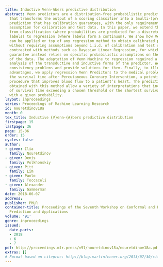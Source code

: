 ```yaml
---
title: Inductive Venn-Abers predictive distribution
abstract: Venn predictors are a distribution-free probabilistic prediction framework
  that transforms the output of a scoring classifier into a (multi-)probabilistic
  prediction that has calibration guarantees, with the only requirement of an i.i.d.
  assumption for calibration and test data. In this paper, we extend the framework
  from classification (where probabilities are predicted for a discrete number of
  labels) to regression (where labels form a continuum). We show how Venn Predictors
  can be applied on top of any regression method to obtain calibrated predictive distributions,
  without requiring assumptions beyond i.i.d. of calibration and test sets. This is
  contrasted with methods such as Bayesian Linear Regression, for which the calibration
  guarantee instead relies on specific probabilistic assumptions on the distribution
  of the data. The adaptation of Venn Machine to regression required a theoretical
  analysis of the transductive and inductive forms of the predictor. We identify potential
  consistency problems and provide solutions for them. Finally, to illustrate their
  advantages, we apply regression Venn Predictors to the medical problem of predicting
  the survival time after Percutaneous Coronary Intervention, a potentially risky
  procedure that improves blood flow to a patient’s heart. The predictive distributions
  obtained with this method allow a variety of interpretations that include probability
  of survival time exceeding a chosen threshold or the shortest survival time guaranteed
  with a given probability.
layout: inproceedings
series: Proceedings of Machine Learning Research
id: nouretdinov18a
month: 0
tex_title: Inductive {V}enn-{A}bers predictive distribution
firstpage: 15
lastpage: 36
page: 15-36
order: 15
cycles: false
author:
- given: Ilia
  family: Nouretdinov
- given: Denis
  family: Volkhonskiy
- given: Pitt
  family: Lim
- given: Paolo
  family: Toccaceli
- given: Alexander
  family: Gammerman
date: 2018-06-07
address: 
publisher: PMLR
container-title: Proceedings of the Seventh Workshop on Conformal and Probabilistic
  Prediction and Applications
volume: '91'
genre: inproceedings
issued:
  date-parts:
  - 2018
  - 6
  - 7
pdf: http://proceedings.mlr.press/v91/nouretdinov18a/nouretdinov18a.pdf
extras: []
# Format based on citeproc: http://blog.martinfenner.org/2013/07/30/citeproc-yaml-for-bibliographies/
---
```


